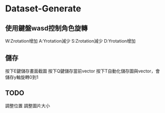 # Dataset-Generate
## 使用鍵盤wasd控制角色旋轉
W:Zrotation增加 A:Yrotation減少 S:Zrotation減少 D:Yrotation增加
## 儲存
按下E鍵儲存畫面截圖
按下Q鍵儲存當前vector
按下T自動化儲存圖與vector，會儲存y軸旋轉0到1
## TODO
調整位置
調整圖片大小